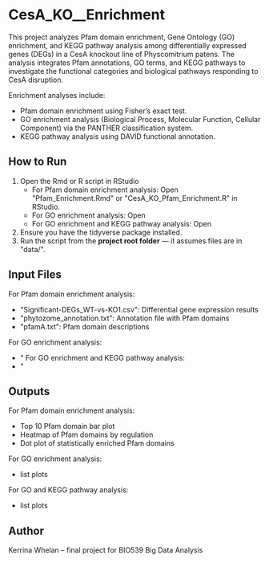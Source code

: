 # CesA_KO__Enrichment

This project analyzes Pfam domain enrichment, Gene Ontology (GO) enrichment, and KEGG pathway analysis among differentially expressed genes (DEGs) in a CesA knockout line of Physcomitrium patens. The analysis integrates Pfam annotations, GO terms, and KEGG pathways to investigate the functional categories and biological pathways responding to CesA disruption.

Enrichment analyses include:

- Pfam domain enrichment using Fisher’s exact test.
- GO enrichment analysis (Biological Process, Molecular Function, Cellular Component) via the PANTHER classification system.
- KEGG pathway analysis using DAVID functional annotation.


## How to Run

1. Open the Rmd or R script in RStudio
   - For Pfam domain enrichment analysis: Open "Pfam_Enrichment.Rmd" or "CesA_KO_Pfam_Enrichment.R" in RStudio.
   - For GO enrichment analysis: Open
   - For GO enrichment and KEGG pathway analysis: Open
2. Ensure you have the tidyverse package installed.
3. Run the script from the **project root folder** — it assumes files are in "data/".

## Input Files

For Pfam domain enrichment analysis:
- "Significant-DEGs_WT-vs-KO1.csv": Differential gene expression results
- "phytozome_annotation.txt": Annotation file with Pfam domains
- "pfamA.txt": Pfam domain descriptions

For GO enrichment analysis:
- "
For GO enrichment and KEGG pathway analysis:
- "

## Outputs

For Pfam domain enrichment analysis:
- Top 10 Pfam domain bar plot
- Heatmap of Pfam domains by regulation
- Dot plot of statistically enriched Pfam domains

For GO enrichment analysis:
- list plots

For GO and KEGG pathway analysis:
- list plots

## Author

Kerrina Whelan – final project for BIO539 Big Data Analysis


